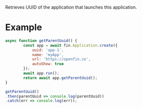 Retrieves UUID of the application that launches this application.
# Example
```js
async function getParentUuid() {
		const app = await fin.Application.create({
			uuid: 'app-1',
			name: 'myApp',
			url: 'https://openfin.co',
			autoShow: true
		});
		await app.run();
		return await app.getParentUuid();
}

getParentUuid()
.then(parentUuid => console.log(parentUuid))
.catch(err => console.log(err));
```

